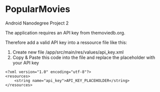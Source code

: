 # PopularMovies
Android Nanodegree Project 2

The application requires an API key from themoviedb.org.

Therefore add a valid API key into a ressource file like this:

1. Create new file /app/src/main/res/values/api_key.xml 
2. Copy & Paste this code into the file and replace the placeholder with your API key
```
<?xml version="1.0" encoding="utf-8"?>
<resources>
    <string name="api_key">API_KEY_PLACEHOLDER</string>
</resources>
```

